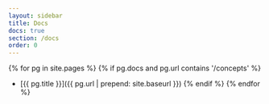 ```yaml
---
layout: sidebar
title: Docs
docs: true
section: /docs
order: 0
---
```


{% for pg in site.pages %}
{% if pg.docs and pg.url contains '/concepts' %}
 - [{{ pg.title }}]({{ pg.url | prepend: site.baseurl }})
{% endif %}
{% endfor %}

